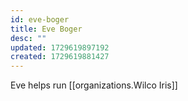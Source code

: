 ```yaml
---
id: eve-boger
title: Eve Boger
desc: ""
updated: 1729619897192
created: 1729619881427
---
```


Eve helps run [[organizations.Wilco Iris]]
